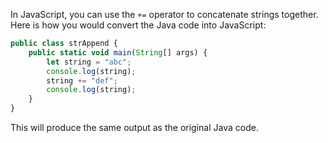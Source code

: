 In JavaScript, you can use the `+=` operator to concatenate strings together. Here is how you would convert the Java code into JavaScript:

```javascript
public class strAppend {
    public static void main(String[] args) {
        let string = "abc";
        console.log(string);
        string += "def";
        console.log(string);
    }
}
```

This will produce the same output as the original Java code.
